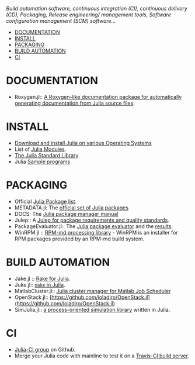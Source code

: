 *Build automation software, continuous integration (CI), continuous delivery (CD), Packaging, Release engineering/ management tools, Software configuration management (SCM) software...*

* [DOCUMENTATION](#documentation)
* [INSTALL](#install)
* [PACKAGING](#packaging)
* [BUILD AUTOMATION](#build-automation)
* [CI](#ci)



# DOCUMENTATION
* Roxygen.jl:: [A Roxygen-like documentation package for automatically generating documentation from Julia source files](https://github.com/johnmyleswhite/Roxygen.jl).


# INSTALL 
* [Download and install Julia on various Operating Systems](http://julialang.org/downloads/)
* List of [Julia Modules](http://docs.julialang.org/en/latest/manual/modules/).
* [The Julia Standard Library](http://docs.julialang.org/en/latest/stdlib/)
* Julia [Sample programs](https://github.com/JuliaLang/julia/tree/master/examples)


# PACKAGING
* Official [Julia Package list](http://docs.julialang.org/en/latest/packages/packagelist/).
* METADATA.jl: The [official set of Julia packages](https://github.com/JuliaLang/METADATA.jl)
* DOCS: The [Julia package manager manual](http://docs.julialang.org/en/latest/manual/packages/)
* Julep:: A [Julep for package requirements and quality standards](https://gist.github.com/IainNZ/6086173).
* PackageEvaluator.jl:: The [Julia package evaluator](https://github.com/IainNZ/PackageEvaluator.jl) and the [results](http://iaindunning.com/PackageEval/).
* WinRPM.jl :: [RPM-md processing library](https://github.com/JuliaLang/WinRPM.jl) - WinRPM is an installer for RPM packages provided by an RPM-md build system.


# BUILD AUTOMATION
* Jake.jl :: [Rake for Julia](https://github.com/nolta/Jake.jl).
* Juke.jl:: [`make` in Julia](https://github.com/kshramt/Juke.jl).
* MatlabCluster.jl:: [Julia cluster manager for Matlab Job Scheduler](https://github.com/simonster/MatlabCluster.jl)
* OpenStack.jl:: [https://github.com/loladiro/OpenStack.jl](https://github.com/loladiro/OpenStack.jl)
* SimJulia.jl:: [a process-oriented simulation library](https://github.com/BenLauwens/SimJulia.jl) written in Julia.


# CI 
* [Julia-CI group](https://github.com/julia-ci) on Github.
* Merge your Julia code with mainline to test it on a [Travis-CI build server](https://travis-ci.org/JuliaLang/).

